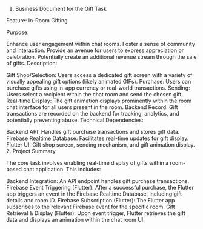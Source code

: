 1. Business Document for the Gift Task

Feature: In-Room Gifting

Purpose:

Enhance user engagement within chat rooms.
Foster a sense of community and interaction.
Provide an avenue for users to express appreciation or celebration.
Potentially create an additional revenue stream through the sale of gifts.
Description:

Gift Shop/Selection: Users access a dedicated gift screen with a variety of visually appealing gift options (likely animated GIFs).
Purchase: Users can purchase gifts using in-app currency or real-world transactions.
Sending: Users select a recipient within the chat room and send the chosen gift.
Real-time Display: The gift animation displays prominently within the room chat interface for all users present in the room.
Backend Record: Gift transactions are recorded on the backend for tracking, analytics, and potentially preventing abuse.
Technical Dependencies:

Backend API: Handles gift purchase transactions and stores gift data.
Firebase Realtime Database: Facilitates real-time updates for gift display.
Flutter UI: Gift shop screen, sending mechanism, and gift animation display.
2. Project Summary

The core task involves enabling real-time display of gifts within a room-based chat application. This includes:

Backend Integration: An API endpoint handles gift purchase transactions.
Firebase Event Triggering (Flutter): After a successful purchase, the Flutter app triggers an event in the Firebase Realtime Database, including gift details and room ID.
Firebase Subscription (Flutter): The Flutter app subscribes to the relevant Firebase event for the specific room.
Gift Retrieval & Display (Flutter): Upon event trigger, Flutter retrieves the gift data and displays an animation within the chat room UI.
